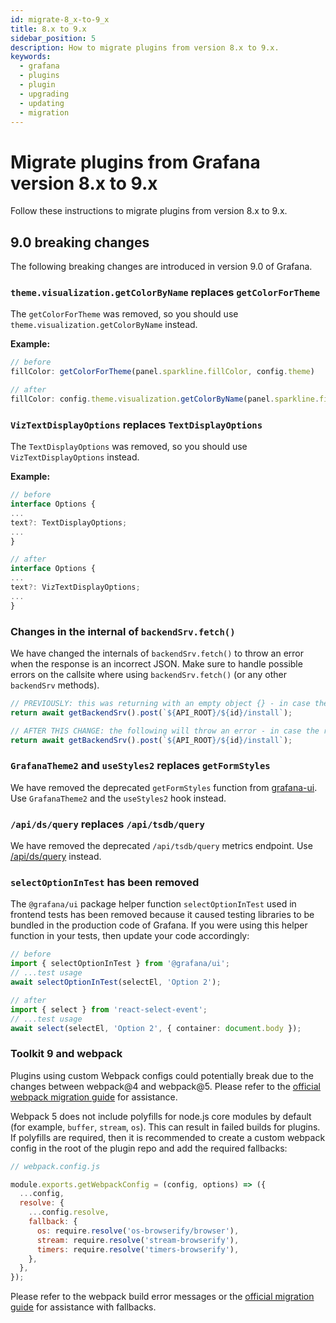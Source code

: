 ```yaml
---
id: migrate-8_x-to-9_x
title: 8.x to 9.x
sidebar_position: 5
description: How to migrate plugins from version 8.x to 9.x.
keywords:
  - grafana
  - plugins
  - plugin
  - upgrading
  - updating
  - migration
---
```


# Migrate plugins from Grafana version 8.x to 9.x

Follow these instructions to migrate plugins from version 8.x to 9.x.

## 9.0 breaking changes

The following breaking changes are introduced in version 9.0 of Grafana.

### `theme.visualization.getColorByName` replaces `getColorForTheme`

The `getColorForTheme` was removed, so you should use `theme.visualization.getColorByName` instead.

**Example:**

```ts
// before
fillColor: getColorForTheme(panel.sparkline.fillColor, config.theme)

// after
fillColor: config.theme.visualization.getColorByName(panel.sparkline.fillColor),
```

### `VizTextDisplayOptions` replaces `TextDisplayOptions`

The `TextDisplayOptions` was removed, so you should use `VizTextDisplayOptions` instead.

**Example:**

```ts
// before
interface Options {
...
text?: TextDisplayOptions;
...
}

// after
interface Options {
...
text?: VizTextDisplayOptions;
...
}
```

### Changes in the internal of `backendSrv.fetch()`

We have changed the internals of `backendSrv.fetch()` to throw an error when the response is an incorrect JSON. Make sure to handle possible errors on the callsite where using `backendSrv.fetch()` (or any other `backendSrv` methods).

```ts
// PREVIOUSLY: this was returning with an empty object {} - in case the response is an invalid JSON
return await getBackendSrv().post(`${API_ROOT}/${id}/install`);

// AFTER THIS CHANGE: the following will throw an error - in case the response is an invalid JSON
return await getBackendSrv().post(`${API_ROOT}/${id}/install`);
```

### `GrafanaTheme2` and `useStyles2` replaces `getFormStyles`

We have removed the deprecated `getFormStyles` function from [grafana-ui](https://www.npmjs.com/package/@grafana/ui). Use `GrafanaTheme2` and the `useStyles2` hook instead.

### `/api/ds/query` replaces `/api/tsdb/query`

We have removed the deprecated `/api/tsdb/query` metrics endpoint. Use [/api/ds/query](https://grafana.com/docs/grafana/latest/developers/http_api/data_source#query-a-data-source) instead.

### `selectOptionInTest` has been removed

The `@grafana/ui` package helper function `selectOptionInTest` used in frontend tests has been removed because it caused testing libraries to be bundled in the production code of Grafana. If you were using this helper function in your tests, then update your code accordingly:

```ts
// before
import { selectOptionInTest } from '@grafana/ui';
// ...test usage
await selectOptionInTest(selectEl, 'Option 2');

// after
import { select } from 'react-select-event';
// ...test usage
await select(selectEl, 'Option 2', { container: document.body });
```

### Toolkit 9 and webpack

Plugins using custom Webpack configs could potentially break due to the changes between webpack@4 and webpack@5. Please refer to the [official webpack migration guide](https://webpack.js.org/migrate/5/) for assistance.

Webpack 5 does not include polyfills for node.js core modules by default (for example, `buffer`, `stream`, `os`). This can result in failed builds for plugins. If polyfills are required, then it is recommended to create a custom webpack config in the root of the plugin repo and add the required fallbacks:

```js
// webpack.config.js

module.exports.getWebpackConfig = (config, options) => ({
  ...config,
  resolve: {
    ...config.resolve,
    fallback: {
      os: require.resolve('os-browserify/browser'),
      stream: require.resolve('stream-browserify'),
      timers: require.resolve('timers-browserify'),
    },
  },
});
```

Please refer to the webpack build error messages or the [official migration guide](https://webpack.js.org/migrate/5/) for assistance with fallbacks.
